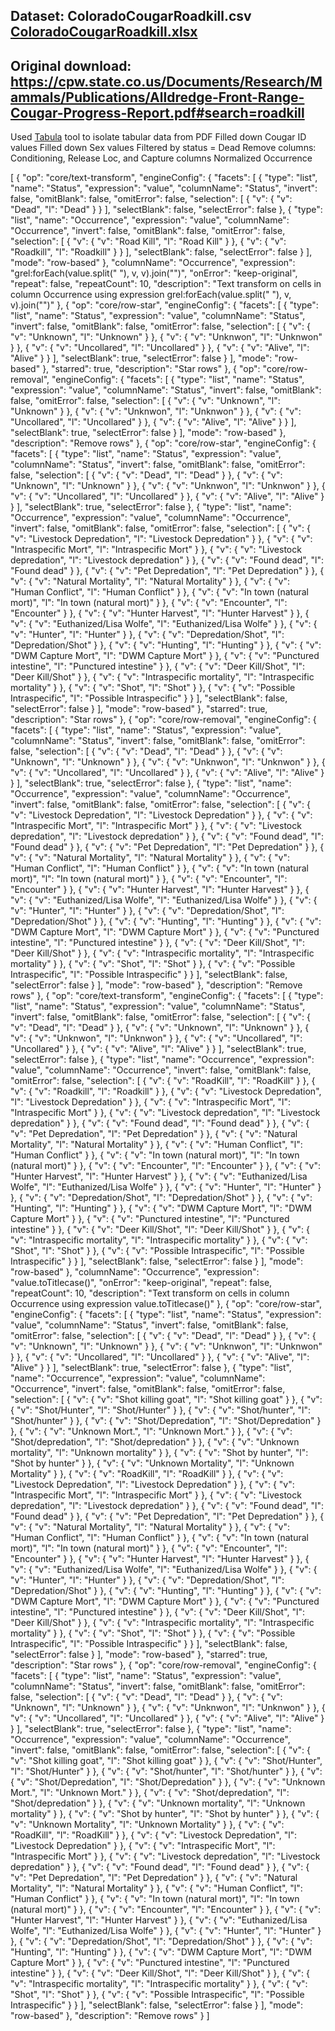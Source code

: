 ## Dataset: ColoradoCougarRoadkill.csv [ColoradoCougarRoadkill.xlsx](https://github.com/amckennafoster/flattenedfauna/files/3219705/ColoradoCougarRoadkill.xlsx)

## Original download: https://cpw.state.co.us/Documents/Research/Mammals/Publications/Alldredge-Front-Range-Cougar-Progress-Report.pdf#search=roadkill

Used [Tabula](https://tabula.technology/) tool to isolate tabular data from PDF
Filled down Cougar ID values
Filled down Sex values
Filtered by status = Dead
Remove columns: Conditioning, Release Loc, and Capture columns
Normalized Occurrence

[
  {
    "op": "core/text-transform",
    "engineConfig": {
      "facets": [
        {
          "type": "list",
          "name": "Status",
          "expression": "value",
          "columnName": "Status",
          "invert": false,
          "omitBlank": false,
          "omitError": false,
          "selection": [
            {
              "v": {
                "v": "Dead",
                "l": "Dead"
              }
            }
          ],
          "selectBlank": false,
          "selectError": false
        },
        {
          "type": "list",
          "name": "Occurrence",
          "expression": "value",
          "columnName": "Occurrence",
          "invert": false,
          "omitBlank": false,
          "omitError": false,
          "selection": [
            {
              "v": {
                "v": "Road Kill",
                "l": "Road Kill"
              }
            },
            {
              "v": {
                "v": "Roadkill",
                "l": "Roadkill"
              }
            }
          ],
          "selectBlank": false,
          "selectError": false
        }
      ],
      "mode": "row-based"
    },
    "columnName": "Occurrence",
    "expression": "grel:forEach(value.split(\" \"), v, v).join(\"\")",
    "onError": "keep-original",
    "repeat": false,
    "repeatCount": 10,
    "description": "Text transform on cells in column Occurrence using expression grel:forEach(value.split(\" \"), v, v).join(\"\")"
  },
  {
    "op": "core/row-star",
    "engineConfig": {
      "facets": [
        {
          "type": "list",
          "name": "Status",
          "expression": "value",
          "columnName": "Status",
          "invert": false,
          "omitBlank": false,
          "omitError": false,
          "selection": [
            {
              "v": {
                "v": "Unknown",
                "l": "Unknown"
              }
            },
            {
              "v": {
                "v": "Unknwon",
                "l": "Unknwon"
              }
            },
            {
              "v": {
                "v": "Uncollared",
                "l": "Uncollared"
              }
            },
            {
              "v": {
                "v": "Alive",
                "l": "Alive"
              }
            }
          ],
          "selectBlank": true,
          "selectError": false
        }
      ],
      "mode": "row-based"
    },
    "starred": true,
    "description": "Star rows"
  },
  {
    "op": "core/row-removal",
    "engineConfig": {
      "facets": [
        {
          "type": "list",
          "name": "Status",
          "expression": "value",
          "columnName": "Status",
          "invert": false,
          "omitBlank": false,
          "omitError": false,
          "selection": [
            {
              "v": {
                "v": "Unknown",
                "l": "Unknown"
              }
            },
            {
              "v": {
                "v": "Unknwon",
                "l": "Unknwon"
              }
            },
            {
              "v": {
                "v": "Uncollared",
                "l": "Uncollared"
              }
            },
            {
              "v": {
                "v": "Alive",
                "l": "Alive"
              }
            }
          ],
          "selectBlank": true,
          "selectError": false
        }
      ],
      "mode": "row-based"
    },
    "description": "Remove rows"
  },
  {
    "op": "core/row-star",
    "engineConfig": {
      "facets": [
        {
          "type": "list",
          "name": "Status",
          "expression": "value",
          "columnName": "Status",
          "invert": false,
          "omitBlank": false,
          "omitError": false,
          "selection": [
            {
              "v": {
                "v": "Dead",
                "l": "Dead"
              }
            },
            {
              "v": {
                "v": "Unknown",
                "l": "Unknown"
              }
            },
            {
              "v": {
                "v": "Unknwon",
                "l": "Unknwon"
              }
            },
            {
              "v": {
                "v": "Uncollared",
                "l": "Uncollared"
              }
            },
            {
              "v": {
                "v": "Alive",
                "l": "Alive"
              }
            }
          ],
          "selectBlank": true,
          "selectError": false
        },
        {
          "type": "list",
          "name": "Occurrence",
          "expression": "value",
          "columnName": "Occurrence",
          "invert": false,
          "omitBlank": false,
          "omitError": false,
          "selection": [
            {
              "v": {
                "v": "Livestock Depredation",
                "l": "Livestock Depredation"
              }
            },
            {
              "v": {
                "v": "Intraspecific Mort",
                "l": "Intraspecific Mort"
              }
            },
            {
              "v": {
                "v": "Livestock depredation",
                "l": "Livestock depredation"
              }
            },
            {
              "v": {
                "v": "Found dead",
                "l": "Found dead"
              }
            },
            {
              "v": {
                "v": "Pet Depredation",
                "l": "Pet Depredation"
              }
            },
            {
              "v": {
                "v": "Natural Mortality",
                "l": "Natural Mortality"
              }
            },
            {
              "v": {
                "v": "Human Conflict",
                "l": "Human Conflict"
              }
            },
            {
              "v": {
                "v": "In town (natural mort)",
                "l": "In town (natural mort)"
              }
            },
            {
              "v": {
                "v": "Encounter",
                "l": "Encounter"
              }
            },
            {
              "v": {
                "v": "Hunter Harvest",
                "l": "Hunter Harvest"
              }
            },
            {
              "v": {
                "v": "Euthanized/Lisa Wolfe",
                "l": "Euthanized/Lisa Wolfe"
              }
            },
            {
              "v": {
                "v": "Hunter",
                "l": "Hunter"
              }
            },
            {
              "v": {
                "v": "Depredation/Shot",
                "l": "Depredation/Shot"
              }
            },
            {
              "v": {
                "v": "Hunting",
                "l": "Hunting"
              }
            },
            {
              "v": {
                "v": "DWM Capture Mort",
                "l": "DWM Capture Mort"
              }
            },
            {
              "v": {
                "v": "Punctured intestine",
                "l": "Punctured intestine"
              }
            },
            {
              "v": {
                "v": "Deer Kill/Shot",
                "l": "Deer Kill/Shot"
              }
            },
            {
              "v": {
                "v": "Intraspecific mortality",
                "l": "Intraspecific mortality"
              }
            },
            {
              "v": {
                "v": "Shot",
                "l": "Shot"
              }
            },
            {
              "v": {
                "v": "Possible Intraspecific",
                "l": "Possible Intraspecific"
              }
            }
          ],
          "selectBlank": false,
          "selectError": false
        }
      ],
      "mode": "row-based"
    },
    "starred": true,
    "description": "Star rows"
  },
  {
    "op": "core/row-removal",
    "engineConfig": {
      "facets": [
        {
          "type": "list",
          "name": "Status",
          "expression": "value",
          "columnName": "Status",
          "invert": false,
          "omitBlank": false,
          "omitError": false,
          "selection": [
            {
              "v": {
                "v": "Dead",
                "l": "Dead"
              }
            },
            {
              "v": {
                "v": "Unknown",
                "l": "Unknown"
              }
            },
            {
              "v": {
                "v": "Unknwon",
                "l": "Unknwon"
              }
            },
            {
              "v": {
                "v": "Uncollared",
                "l": "Uncollared"
              }
            },
            {
              "v": {
                "v": "Alive",
                "l": "Alive"
              }
            }
          ],
          "selectBlank": true,
          "selectError": false
        },
        {
          "type": "list",
          "name": "Occurrence",
          "expression": "value",
          "columnName": "Occurrence",
          "invert": false,
          "omitBlank": false,
          "omitError": false,
          "selection": [
            {
              "v": {
                "v": "Livestock Depredation",
                "l": "Livestock Depredation"
              }
            },
            {
              "v": {
                "v": "Intraspecific Mort",
                "l": "Intraspecific Mort"
              }
            },
            {
              "v": {
                "v": "Livestock depredation",
                "l": "Livestock depredation"
              }
            },
            {
              "v": {
                "v": "Found dead",
                "l": "Found dead"
              }
            },
            {
              "v": {
                "v": "Pet Depredation",
                "l": "Pet Depredation"
              }
            },
            {
              "v": {
                "v": "Natural Mortality",
                "l": "Natural Mortality"
              }
            },
            {
              "v": {
                "v": "Human Conflict",
                "l": "Human Conflict"
              }
            },
            {
              "v": {
                "v": "In town (natural mort)",
                "l": "In town (natural mort)"
              }
            },
            {
              "v": {
                "v": "Encounter",
                "l": "Encounter"
              }
            },
            {
              "v": {
                "v": "Hunter Harvest",
                "l": "Hunter Harvest"
              }
            },
            {
              "v": {
                "v": "Euthanized/Lisa Wolfe",
                "l": "Euthanized/Lisa Wolfe"
              }
            },
            {
              "v": {
                "v": "Hunter",
                "l": "Hunter"
              }
            },
            {
              "v": {
                "v": "Depredation/Shot",
                "l": "Depredation/Shot"
              }
            },
            {
              "v": {
                "v": "Hunting",
                "l": "Hunting"
              }
            },
            {
              "v": {
                "v": "DWM Capture Mort",
                "l": "DWM Capture Mort"
              }
            },
            {
              "v": {
                "v": "Punctured intestine",
                "l": "Punctured intestine"
              }
            },
            {
              "v": {
                "v": "Deer Kill/Shot",
                "l": "Deer Kill/Shot"
              }
            },
            {
              "v": {
                "v": "Intraspecific mortality",
                "l": "Intraspecific mortality"
              }
            },
            {
              "v": {
                "v": "Shot",
                "l": "Shot"
              }
            },
            {
              "v": {
                "v": "Possible Intraspecific",
                "l": "Possible Intraspecific"
              }
            }
          ],
          "selectBlank": false,
          "selectError": false
        }
      ],
      "mode": "row-based"
    },
    "description": "Remove rows"
  },
  {
    "op": "core/text-transform",
    "engineConfig": {
      "facets": [
        {
          "type": "list",
          "name": "Status",
          "expression": "value",
          "columnName": "Status",
          "invert": false,
          "omitBlank": false,
          "omitError": false,
          "selection": [
            {
              "v": {
                "v": "Dead",
                "l": "Dead"
              }
            },
            {
              "v": {
                "v": "Unknown",
                "l": "Unknown"
              }
            },
            {
              "v": {
                "v": "Unknwon",
                "l": "Unknwon"
              }
            },
            {
              "v": {
                "v": "Uncollared",
                "l": "Uncollared"
              }
            },
            {
              "v": {
                "v": "Alive",
                "l": "Alive"
              }
            }
          ],
          "selectBlank": true,
          "selectError": false
        },
        {
          "type": "list",
          "name": "Occurrence",
          "expression": "value",
          "columnName": "Occurrence",
          "invert": false,
          "omitBlank": false,
          "omitError": false,
          "selection": [
            {
              "v": {
                "v": "RoadKill",
                "l": "RoadKill"
              }
            },
            {
              "v": {
                "v": "Roadkill",
                "l": "Roadkill"
              }
            },
            {
              "v": {
                "v": "Livestock Depredation",
                "l": "Livestock Depredation"
              }
            },
            {
              "v": {
                "v": "Intraspecific Mort",
                "l": "Intraspecific Mort"
              }
            },
            {
              "v": {
                "v": "Livestock depredation",
                "l": "Livestock depredation"
              }
            },
            {
              "v": {
                "v": "Found dead",
                "l": "Found dead"
              }
            },
            {
              "v": {
                "v": "Pet Depredation",
                "l": "Pet Depredation"
              }
            },
            {
              "v": {
                "v": "Natural Mortality",
                "l": "Natural Mortality"
              }
            },
            {
              "v": {
                "v": "Human Conflict",
                "l": "Human Conflict"
              }
            },
            {
              "v": {
                "v": "In town (natural mort)",
                "l": "In town (natural mort)"
              }
            },
            {
              "v": {
                "v": "Encounter",
                "l": "Encounter"
              }
            },
            {
              "v": {
                "v": "Hunter Harvest",
                "l": "Hunter Harvest"
              }
            },
            {
              "v": {
                "v": "Euthanized/Lisa Wolfe",
                "l": "Euthanized/Lisa Wolfe"
              }
            },
            {
              "v": {
                "v": "Hunter",
                "l": "Hunter"
              }
            },
            {
              "v": {
                "v": "Depredation/Shot",
                "l": "Depredation/Shot"
              }
            },
            {
              "v": {
                "v": "Hunting",
                "l": "Hunting"
              }
            },
            {
              "v": {
                "v": "DWM Capture Mort",
                "l": "DWM Capture Mort"
              }
            },
            {
              "v": {
                "v": "Punctured intestine",
                "l": "Punctured intestine"
              }
            },
            {
              "v": {
                "v": "Deer Kill/Shot",
                "l": "Deer Kill/Shot"
              }
            },
            {
              "v": {
                "v": "Intraspecific mortality",
                "l": "Intraspecific mortality"
              }
            },
            {
              "v": {
                "v": "Shot",
                "l": "Shot"
              }
            },
            {
              "v": {
                "v": "Possible Intraspecific",
                "l": "Possible Intraspecific"
              }
            }
          ],
          "selectBlank": false,
          "selectError": false
        }
      ],
      "mode": "row-based"
    },
    "columnName": "Occurrence",
    "expression": "value.toTitlecase()",
    "onError": "keep-original",
    "repeat": false,
    "repeatCount": 10,
    "description": "Text transform on cells in column Occurrence using expression value.toTitlecase()"
  },
  {
    "op": "core/row-star",
    "engineConfig": {
      "facets": [
        {
          "type": "list",
          "name": "Status",
          "expression": "value",
          "columnName": "Status",
          "invert": false,
          "omitBlank": false,
          "omitError": false,
          "selection": [
            {
              "v": {
                "v": "Dead",
                "l": "Dead"
              }
            },
            {
              "v": {
                "v": "Unknown",
                "l": "Unknown"
              }
            },
            {
              "v": {
                "v": "Unknwon",
                "l": "Unknwon"
              }
            },
            {
              "v": {
                "v": "Uncollared",
                "l": "Uncollared"
              }
            },
            {
              "v": {
                "v": "Alive",
                "l": "Alive"
              }
            }
          ],
          "selectBlank": true,
          "selectError": false
        },
        {
          "type": "list",
          "name": "Occurrence",
          "expression": "value",
          "columnName": "Occurrence",
          "invert": false,
          "omitBlank": false,
          "omitError": false,
          "selection": [
            {
              "v": {
                "v": "Shot killing goat",
                "l": "Shot killing goat"
              }
            },
            {
              "v": {
                "v": "Shot/Hunter",
                "l": "Shot/Hunter"
              }
            },
            {
              "v": {
                "v": "Shot/hunter",
                "l": "Shot/hunter"
              }
            },
            {
              "v": {
                "v": "Shot/Depredation",
                "l": "Shot/Depredation"
              }
            },
            {
              "v": {
                "v": "Unknown Mort.",
                "l": "Unknown Mort."
              }
            },
            {
              "v": {
                "v": "Shot/depredation",
                "l": "Shot/depredation"
              }
            },
            {
              "v": {
                "v": "Unknown mortality",
                "l": "Unknown mortality"
              }
            },
            {
              "v": {
                "v": "Shot by hunter",
                "l": "Shot by hunter"
              }
            },
            {
              "v": {
                "v": "Unknown Mortality",
                "l": "Unknown Mortality"
              }
            },
            {
              "v": {
                "v": "RoadKill",
                "l": "RoadKill"
              }
            },
            {
              "v": {
                "v": "Livestock Depredation",
                "l": "Livestock Depredation"
              }
            },
            {
              "v": {
                "v": "Intraspecific Mort",
                "l": "Intraspecific Mort"
              }
            },
            {
              "v": {
                "v": "Livestock depredation",
                "l": "Livestock depredation"
              }
            },
            {
              "v": {
                "v": "Found dead",
                "l": "Found dead"
              }
            },
            {
              "v": {
                "v": "Pet Depredation",
                "l": "Pet Depredation"
              }
            },
            {
              "v": {
                "v": "Natural Mortality",
                "l": "Natural Mortality"
              }
            },
            {
              "v": {
                "v": "Human Conflict",
                "l": "Human Conflict"
              }
            },
            {
              "v": {
                "v": "In town (natural mort)",
                "l": "In town (natural mort)"
              }
            },
            {
              "v": {
                "v": "Encounter",
                "l": "Encounter"
              }
            },
            {
              "v": {
                "v": "Hunter Harvest",
                "l": "Hunter Harvest"
              }
            },
            {
              "v": {
                "v": "Euthanized/Lisa Wolfe",
                "l": "Euthanized/Lisa Wolfe"
              }
            },
            {
              "v": {
                "v": "Hunter",
                "l": "Hunter"
              }
            },
            {
              "v": {
                "v": "Depredation/Shot",
                "l": "Depredation/Shot"
              }
            },
            {
              "v": {
                "v": "Hunting",
                "l": "Hunting"
              }
            },
            {
              "v": {
                "v": "DWM Capture Mort",
                "l": "DWM Capture Mort"
              }
            },
            {
              "v": {
                "v": "Punctured intestine",
                "l": "Punctured intestine"
              }
            },
            {
              "v": {
                "v": "Deer Kill/Shot",
                "l": "Deer Kill/Shot"
              }
            },
            {
              "v": {
                "v": "Intraspecific mortality",
                "l": "Intraspecific mortality"
              }
            },
            {
              "v": {
                "v": "Shot",
                "l": "Shot"
              }
            },
            {
              "v": {
                "v": "Possible Intraspecific",
                "l": "Possible Intraspecific"
              }
            }
          ],
          "selectBlank": false,
          "selectError": false
        }
      ],
      "mode": "row-based"
    },
    "starred": true,
    "description": "Star rows"
  },
  {
    "op": "core/row-removal",
    "engineConfig": {
      "facets": [
        {
          "type": "list",
          "name": "Status",
          "expression": "value",
          "columnName": "Status",
          "invert": false,
          "omitBlank": false,
          "omitError": false,
          "selection": [
            {
              "v": {
                "v": "Dead",
                "l": "Dead"
              }
            },
            {
              "v": {
                "v": "Unknown",
                "l": "Unknown"
              }
            },
            {
              "v": {
                "v": "Unknwon",
                "l": "Unknwon"
              }
            },
            {
              "v": {
                "v": "Uncollared",
                "l": "Uncollared"
              }
            },
            {
              "v": {
                "v": "Alive",
                "l": "Alive"
              }
            }
          ],
          "selectBlank": true,
          "selectError": false
        },
        {
          "type": "list",
          "name": "Occurrence",
          "expression": "value",
          "columnName": "Occurrence",
          "invert": false,
          "omitBlank": false,
          "omitError": false,
          "selection": [
            {
              "v": {
                "v": "Shot killing goat",
                "l": "Shot killing goat"
              }
            },
            {
              "v": {
                "v": "Shot/Hunter",
                "l": "Shot/Hunter"
              }
            },
            {
              "v": {
                "v": "Shot/hunter",
                "l": "Shot/hunter"
              }
            },
            {
              "v": {
                "v": "Shot/Depredation",
                "l": "Shot/Depredation"
              }
            },
            {
              "v": {
                "v": "Unknown Mort.",
                "l": "Unknown Mort."
              }
            },
            {
              "v": {
                "v": "Shot/depredation",
                "l": "Shot/depredation"
              }
            },
            {
              "v": {
                "v": "Unknown mortality",
                "l": "Unknown mortality"
              }
            },
            {
              "v": {
                "v": "Shot by hunter",
                "l": "Shot by hunter"
              }
            },
            {
              "v": {
                "v": "Unknown Mortality",
                "l": "Unknown Mortality"
              }
            },
            {
              "v": {
                "v": "RoadKill",
                "l": "RoadKill"
              }
            },
            {
              "v": {
                "v": "Livestock Depredation",
                "l": "Livestock Depredation"
              }
            },
            {
              "v": {
                "v": "Intraspecific Mort",
                "l": "Intraspecific Mort"
              }
            },
            {
              "v": {
                "v": "Livestock depredation",
                "l": "Livestock depredation"
              }
            },
            {
              "v": {
                "v": "Found dead",
                "l": "Found dead"
              }
            },
            {
              "v": {
                "v": "Pet Depredation",
                "l": "Pet Depredation"
              }
            },
            {
              "v": {
                "v": "Natural Mortality",
                "l": "Natural Mortality"
              }
            },
            {
              "v": {
                "v": "Human Conflict",
                "l": "Human Conflict"
              }
            },
            {
              "v": {
                "v": "In town (natural mort)",
                "l": "In town (natural mort)"
              }
            },
            {
              "v": {
                "v": "Encounter",
                "l": "Encounter"
              }
            },
            {
              "v": {
                "v": "Hunter Harvest",
                "l": "Hunter Harvest"
              }
            },
            {
              "v": {
                "v": "Euthanized/Lisa Wolfe",
                "l": "Euthanized/Lisa Wolfe"
              }
            },
            {
              "v": {
                "v": "Hunter",
                "l": "Hunter"
              }
            },
            {
              "v": {
                "v": "Depredation/Shot",
                "l": "Depredation/Shot"
              }
            },
            {
              "v": {
                "v": "Hunting",
                "l": "Hunting"
              }
            },
            {
              "v": {
                "v": "DWM Capture Mort",
                "l": "DWM Capture Mort"
              }
            },
            {
              "v": {
                "v": "Punctured intestine",
                "l": "Punctured intestine"
              }
            },
            {
              "v": {
                "v": "Deer Kill/Shot",
                "l": "Deer Kill/Shot"
              }
            },
            {
              "v": {
                "v": "Intraspecific mortality",
                "l": "Intraspecific mortality"
              }
            },
            {
              "v": {
                "v": "Shot",
                "l": "Shot"
              }
            },
            {
              "v": {
                "v": "Possible Intraspecific",
                "l": "Possible Intraspecific"
              }
            }
          ],
          "selectBlank": false,
          "selectError": false
        }
      ],
      "mode": "row-based"
    },
    "description": "Remove rows"
  }
]
